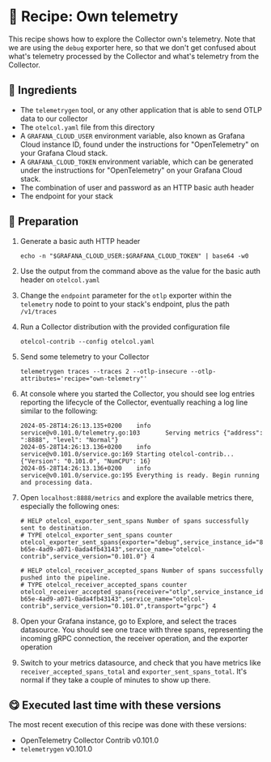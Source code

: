 # 🍜 Recipe: Own telemetry

This recipe shows how to explore the Collector own's telemetry. Note that we are using the `debug` exporter here, so that we don't get confused about what's telemetry processed by the Collector and what's telemetry from the Collector.

## 🧄 Ingredients

- The `telemetrygen` tool, or any other application that is able to send OTLP data to our collector 
- The `otelcol.yaml` file from this directory
- A `GRAFANA_CLOUD_USER` environment variable, also known as Grafana Cloud instance ID, found under the instructions for "OpenTelemetry" on your Grafana Cloud stack.
- A `GRAFANA_CLOUD_TOKEN` environment variable, which can be generated under the instructions for "OpenTelemetry" on your Grafana Cloud stack.
- The combination of user and password as an HTTP basic auth header
- The endpoint for your stack

## 🥣 Preparation

1. Generate a basic auth HTTP header
   ```terminal
   echo -n "$GRAFANA_CLOUD_USER:$GRAFANA_CLOUD_TOKEN" | base64 -w0
   ```

2. Use the output from the command above as the value for the basic auth header on `otelcol.yaml`

3. Change the `endpoint` parameter for the `otlp` exporter within the `telemetry` node to point to your stack's endpoint, plus the path `/v1/traces`

4. Run a Collector distribution with the provided configuration file
   ```terminal
   otelcol-contrib --config otelcol.yaml
   ```

5. Send some telemetry to your Collector
   ```terminal
   telemetrygen traces --traces 2 --otlp-insecure --otlp-attributes='recipe="own-telemetry"'
   ```

6. At console where you started the Collector, you should see log entries reporting the lifecycle of the Collector, eventually reaching a log line similar to the following:
   ```
   2024-05-28T14:26:13.135+0200    info    service@v0.101.0/telemetry.go:103       Serving metrics {"address": ":8888", "level": "Normal"}
   2024-05-28T14:26:13.136+0200    info    service@v0.101.0/service.go:169 Starting otelcol-contrib...     {"Version": "0.101.0", "NumCPU": 16} 
   2024-05-28T14:26:13.136+0200    info    service@v0.101.0/service.go:195 Everything is ready. Begin running and processing data.
   ```

7. Open `localhost:8888/metrics` and explore the available metrics there, especially the following ones:
   ```prometheus
   # HELP otelcol_exporter_sent_spans Number of spans successfully sent to destination.
   # TYPE otelcol_exporter_sent_spans counter
   otelcol_exporter_sent_spans{exporter="debug",service_instance_id="890d4346-b65e-4ad9-a071-0ada4fb43143",service_name="otelcol-contrib",service_version="0.101.0"} 4

   # HELP otelcol_receiver_accepted_spans Number of spans successfully pushed into the pipeline.
   # TYPE otelcol_receiver_accepted_spans counter
   otelcol_receiver_accepted_spans{receiver="otlp",service_instance_id="890d4346-b65e-4ad9-a071-0ada4fb43143",service_name="otelcol-contrib",service_version="0.101.0",transport="grpc"} 4
   ```

8. Open your Grafana instance, go to Explore, and select the traces datasource. You should see one trace with three spans, representing the incoming gRPC connection, the receiver operation, and the exporter operation

9. Switch to your metrics datasource, and check that you have metrics like `receiver_accepted_spans_total` and `exporter_sent_spans_total`. It's normal if they take a couple of minutes to show up there.

## 😋 Executed last time with these versions

The most recent execution of this recipe was done with these versions:

- OpenTelemetry Collector Contrib v0.101.0
- `telemetrygen` v0.101.0
